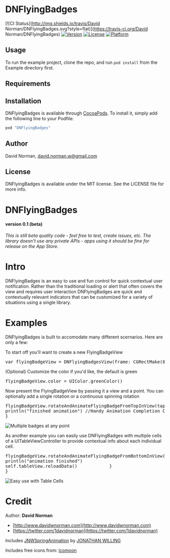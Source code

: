 # DNFlyingBadges

[![CI Status](http://img.shields.io/travis/David Norman/DNFlyingBadges.svg?style=flat)](https://travis-ci.org/David Norman/DNFlyingBadges)
[![Version](https://img.shields.io/cocoapods/v/DNFlyingBadges.svg?style=flat)](http://cocoapods.org/pods/DNFlyingBadges)
[![License](https://img.shields.io/cocoapods/l/DNFlyingBadges.svg?style=flat)](http://cocoapods.org/pods/DNFlyingBadges)
[![Platform](https://img.shields.io/cocoapods/p/DNFlyingBadges.svg?style=flat)](http://cocoapods.org/pods/DNFlyingBadges)

## Usage

To run the example project, clone the repo, and run `pod install` from the Example directory first.

## Requirements

## Installation

DNFlyingBadges is available through [CocoaPods](http://cocoapods.org). To install
it, simply add the following line to your Podfile:

```ruby
pod "DNFlyingBadges"
```

## Author

David Norman, david.norman.w@gmail.com

## License

DNFlyingBadges is available under the MIT license. See the LICENSE file for more info.

# DNFlyingBadges
#### version 0.1 (beta)
_This is still beta quality code - feel free to test, create issues, etc. The library doesn't use any private APIs - apps using it should be fine for release on the App Store._

<a name="intro"></a>
Intro
========
DNFlyingBadges is an easy to use and fun control for quick contextual user notification.
Rather than the traditional loading or alert that often covers the view and requires user interaction DNFlyingBadges are quick and contextually relevant indicators that can be customized for a variety of situations using a single library.

<a name="examples"></a>
Examples
========
DNFlyingBadges is built to accomodate many different scernarios. Here are only a few:

To start off you'll want to create a new FlyingBadgeView

<pre lang="swift">
var flyingBadgeView = DNFlyingBadgesView(frame: CGRectMake(0, 0, 40, 40), imageName: DNFlyingBadgesView.Image.Hipster)
</pre>

(Optional) Customize the color if you'd like, the default is green

<pre lang="swift">
flyingBadgeView.color = UIColor.greenColor()
</pre>

Now present the FlyingBadgeView by passing it a view and a point. You can optionally add a single rotation or a continuous spinning rotation

<pre lang="swift">
flyingBadgeView.rotateAndAnimateFlyingBadgeFromTopInView(tap.view!, toPoint: point, rotation: M_PI, continuousRotation: true, forTime:4) {
println("finished animation") //Handy Animation Completion Closure
}
</pre>

![Multiple badges at any point](http://g.recordit.co/DWtaa9pg3B.gif)

As another example you can easily use DNFlyingBadges with multiple cells of a UITableViewController to provide contextual info about each individual cell.



<pre lang="swift">
flyingBadgeView.rotateAndAnimateFlyingBadgeFromBottomInView(self.view, toPoint: CGPointMake(cell!.center.x, cell!.center.y), rotation: M_PI, continuousRotation: false, forTime:1) {
println("animation finished")
self.tableView.reloadData()            }
}
</pre>

![Easy use with Table Cells](http://g.recordit.co/mHNVEM4wo7.gif)

Credit
========

Author: **David Norman**

* [http://www.davidwnorman.com](http://www.davidwnorman.com)
* [https://twitter.com/1davidnorman](https://twitter.com/1davidnorman)

Includes [JNWSpringAnimation](https://github.com/jwilling/JNWSpringAnimation) by [JONATHAN WILLING](https://github.com/jwilling)

Includes free icons from: [icomoon](https://icomoon.io/#home)

